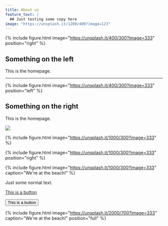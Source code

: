 ```yaml
---
title: About us
feature_text: |
  ## Just testing some copy here
image: "https://unsplash.it/1200/400?image=123"
---
```



{% include figure.html image="https://unsplash.it/400/300?image=333" position="right" %}

## Something on the left

This is the homepage.

---

{% include figure.html image="https://unsplash.it/400/300?image=333" position="left" %}

## Something on the right

This is the homepage.

![](https://unsplash.it/1000/300?image=333)

{% include figure.html image="https://unsplash.it/1000/300?image=333" %}

{% include figure.html image="https://unsplash.it/1000/300?image=333" position="right" %}


{% include figure.html image="https://unsplash.it/1000/300?image=333" caption="We're at the beach!" %}

Just some normal text.

<a href="#" class="button">This is a button</a>

<button class="button">This is a button</button>

{% include figure.html image="https://unsplash.it/2000/700?image=333" caption="We're at the beach!" position="full" %}

